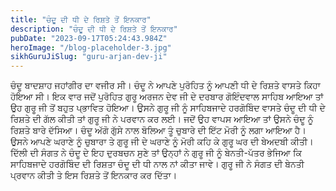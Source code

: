 ```yaml
---
title: "ਚੰਦੂ ਦੀ ਧੀ ਦੇ ਰਿਸ਼ਤੇ ਤੋਂ ਇਨਕਾਰ"
description: "ਚੰਦੂ ਦੀ ਧੀ ਦੇ ਰਿਸ਼ਤੇ ਤੋਂ ਇਨਕਾਰ"
pubDate: "2023-09-17T05:24:43.984Z"
heroImage: "/blog-placeholder-3.jpg"
sikhGuruJiSlug: "guru-arjan-dev-ji"
---
```


ਚੰਦੂ ਬਾਦਸ਼ਾਹ ਜਹਾਂਗੀਰ ਦਾ ਵਜੀਰ ਸੀ। ਚੰਦੂ ਨੇ ਆਪਣੇ ਪੁਰੋਹਿਤ ਨੂੰ ਆਪਣੀ ਧੀ ਦੇ ਰਿਸ਼ਤੇ ਵਾਸਤੇ ਕਿਹਾ ਹੋਇਆ ਸੀ। ਇਕ ਵਾਰ ਜਦੋਂ ਪੁਰੋਹਿਤ ਗੁਰੂ ਅਰਜਨ ਦੇਵ ਜੀ ਦੇ ਦਰਬਾਰ ਗੋਇੰਦਵਾਲ ਸਾਹਿਬ ਆਇਆ ਤਾਂ ਉਹ ਗੁਰੂ ਜੀ ਤੋਂ ਬਹੁਤ ਪ੍ਭਾਵਿਤ ਹੋਇਆ। ਉਸਨੇ ਗੁਰੂ ਜੀ ਨੂੰ ਸਾਹਿਬਜਾਦੇ ਹਰਗੋਬਿੰਦ ਵਾਸਤੇ ਚੰਦੂ ਦੀ ਧੀ ਦੇ ਰਿਸ਼ਤੇ ਦੀ ਗੱਲ ਕੀਤੀ ਤਾਂ ਗੁਰੂ ਜੀ ਨੇ ਪਰਵਾਨ ਕਰ ਲਈ। ਜਦੋਂ ਉਹ ਵਾਪਸ ਆਇਆ ਤਾਂ ਉਸਨੇ ਚੰਦੂ ਨੂੰ ਰਿਸ਼ਤੇ ਬਾਰੇ ਦੱਸਿਆ। ਚੰਦੂ ਅੱਗੋ ਗੁੱਸੇ ਨਾਲ ਬੋਲਿਆ ਤੂੰ ਚੁਬਾਰੇ ਦੀ ਇੱਟ ਮੋਰੀ ਨੂੰ ਲਗਾ ਆਇਆ ਹੈ। ਉਸਨੇ ਆਪਣੇ ਘਰਾਣੇ ਨੂੰ ਚੁਬਾਰਾ ਤੇ ਗੁਰੂ ਜੀ ਦੇ ਘਰਾਣੇ ਨੂੰ ਮੋਰੀ ਕਹਿ ਕੇ ਗੁਰੂ ਘਰ ਦੀ ਬੇਅਦਬੀ ਕੀਤੀ। ਦਿੱਲੀ ਦੀ ਸੰਗਤ ਨੇ ਚੰਦੂ ਦੇ ਇਹ ਦੁਰਬਚਨ ਸੁਣੇ ਤਾਂ ਉਨ੍ਹਾਂ ਨੇ ਗੁਰੂ ਜੀ ਨੂੰ ਬੇਨਤੀ-ਪੱਤਰ ਭੇਜਿਆ ਕਿ ਸਾਹਿਬਜਾਦੇ ਹਰਗੋਬਿੰਦ ਦੀ ਰਿਸ਼ਤਾ ਚੰਦੂ ਦੀ ਧੀ ਨਾਲ ਨਾਂ ਕੀਤਾ ਜਾਵੇ। ਗੁਰੂ ਜੀ ਨੇ ਸੰਗਤ ਦੀ ਬੇਨਤੀ ਪ੍ਰਵਾਨ ਕੀਤੀ ਤੇ ਇਸ ਰਿਸ਼ਤੇ ਤੋਂ ਇਨਕਾਰ ਕਰ ਦਿੱਤਾ।

